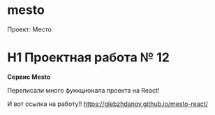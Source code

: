 # mesto
Проект: Место
# H1 Проектная работа № 12
__Сервис Mesto__

Переписали много функционала проекта на React!

И вот ссылка на работу!!
https://glebzhdanov.github.io/mesto-react/
